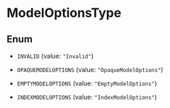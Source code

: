 

# ModelOptionsType

## Enum


* `INVALID` (value: `"Invalid"`)

* `OPAQUEMODELOPTIONS` (value: `"OpaqueModelOptions"`)

* `EMPTYMODELOPTIONS` (value: `"EmptyModelOptions"`)

* `INDEXMODELOPTIONS` (value: `"IndexModelOptions"`)



